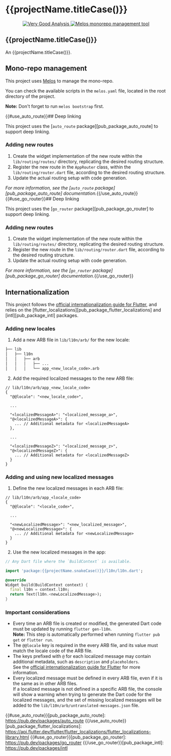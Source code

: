 # {{projectName.titleCase()}}

<p align="center">
  <a href="https://pub.dev/packages/very_good_analysis">
    <img
      src="https://img.shields.io/badge/style-very_good_analysis-B22C89.svg"
      alt="Very Good Analysis"
    />
  </a>
  <a href="https://melos.invertase.dev/">
    <img
      src="https://img.shields.io/badge/maintained%20with-melos-f700ff.svg"
      alt="Melos monorepo management tool"
    />
  </a>
</p>

## {{projectName.titleCase()}}

An {{projectName.titleCase()}}.

## Mono-repo management

This project uses [Melos][docs_melos_link] to manage the mono-repo.

You can check the available scripts in the `melos.yaml` file, located in the root directory of the project.

**Note:** Don't forget to run `melos bootstrap` first.

{{#use_auto_route}}## Deep linking

This project uses the [`auto_route` package][pub_package_auto_route] to support deep linking.

### Adding new routes

1. Create the widget implementation of the new route within the `lib/routing/routes/` directory, replicating the desired routing structure.
2. Register the new route in the `AppRouter` class, within the `lib/routing/router.dart` file, according to the desired routing structure.
3. Update the actual routing setup with code generation.

_For more information, see the [`auto_route` package][pub_package_auto_route] documentation._{{/use_auto_route}}{{#use_go_router}}## Deep linking

This project uses the [`go_router` package][pub_package_go_router] to support deep linking.

### Adding new routes

1. Create the widget implementation of the new route within the `lib/routing/routes/` directory, replicating the desired routing structure.
2. Register the new route in the `lib/routing/router.dart` file, according to the desired routing structure.
3. Update the actual routing setup with code generation.

_For more information, see the [`go_router` package][pub_package_go_router] documentation._{{/use_go_router}}

## Internationalization

This project follows the [official internationalization guide for Flutter][flutter_docs_internationalization_link], and relies on the [flutter_localizations][pub_package_flutter_localizations] and [intl][pub_package_intl] packages.

### Adding new locales

1. Add a new ARB file in `lib/l10n/arb/` for the new locale:

```txt
├── lib
│   ├── l10n
│   │   ├── arb
│   │   │   ├── ...
│   │   │   └── app_<new_locale_code>.arb
```

2. Add the required localized messages to the new ARB file:

```jsonc
// lib/l10n/arb/app_<new_locale_code>
{
  "@@locale": "<new_locale_code>",

  ...

  "<localizedMessageA>": "<localized_message_a>",
  "@<localizedMessageA>": {
    ... // Additional metadata for <localizedMessageA>
  },

  ...

  "<localizedMessageZ>": "<localized_message_z>",
  "@<localizedMessageZ>": {
    ... // Additional metadata for <localizedMessageZ>
  }
}
```

### Adding and using new localized messages

1. Define the new localized messages in each ARB file:

```jsonc
// lib/l10n/arb/app_<locale_code>
{
  "@@locale": "<locale_code>",

  ...

  "<newLocalizedMessage>": "<new_localized_message>",
  "@<newLocalizedMessage>": {
    ... // Additional metadata for <newLocalizedMessage>
  }
}
```

2. Use the new localized messages in the app:

```dart
// Any Dart file where the `BuildContext` is available.

import 'package:{{projectName.snakeCase()}}/l10n/l10n.dart';

@override
Widget build(BuildContext context) {
  final l10n = context.l10n;
  return Text(l10n.<newLocalizedMessage>);
}
```

### Important considerations

- Every time an ARB file is created or modified, the generated Dart code must be updated by running `flutter gen-l10n`.\
  **Note:** This step is automatically performed when running `flutter pub get` or `flutter run`.
- The `@@locale` key is required in the every ARB file, and its value must match the locale code of the ARB file.
- The keys prefixed with `@` for each localized message may contain additional metadata, such as `description` and `placeholders`.\
  See the [official internationalization guide for Flutter][flutter_docs_internationalization_link] for more information.
- Every localized message must be defined in every ARB file, even if it is the same as in other ARB files.\
  If a localized message is not defined in a specific ARB file, the console will show a warning when trying to generate the Dart code for the localized messages, and the set of missing localized messages will be added to the `lib/l10n/arb/untranslated-messages.json` file.

<!-- LINKS -->

[docs_melos_link]: https://melos.invertase.dev/
[flutter_docs_internationalization_link]: https://docs.flutter.dev/ui/accessibility-and-localization/internationalization
{{#use_auto_route}}[pub_package_auto_route]: https://pub.dev/packages/auto_route
{{/use_auto_route}}[pub_package_flutter_localizations]: https://api.flutter.dev/flutter/flutter_localizations/flutter_localizations-library.html
{{#use_go_router}}[pub_package_go_router]: https://pub.dev/packages/go_router
{{/use_go_router}}[pub_package_intl]: https://pub.dev/packages/intl
